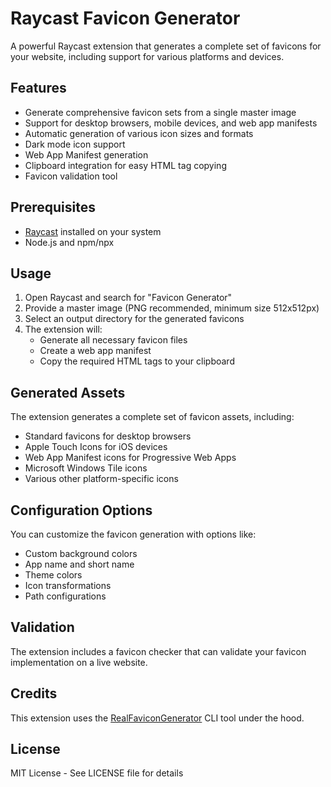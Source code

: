 # Raycast Favicon Generator

A powerful Raycast extension that generates a complete set of favicons for your website, including support for various platforms and devices.

## Features

- Generate comprehensive favicon sets from a single master image
- Support for desktop browsers, mobile devices, and web app manifests
- Automatic generation of various icon sizes and formats
- Dark mode icon support
- Web App Manifest generation
- Clipboard integration for easy HTML tag copying
- Favicon validation tool

## Prerequisites

- [Raycast](https://raycast.com/) installed on your system
- Node.js and npm/npx

## Usage

1. Open Raycast and search for "Favicon Generator"
2. Provide a master image (PNG recommended, minimum size 512x512px)
3. Select an output directory for the generated favicons
4. The extension will:
   - Generate all necessary favicon files
   - Create a web app manifest
   - Copy the required HTML tags to your clipboard

## Generated Assets

The extension generates a complete set of favicon assets, including:

- Standard favicons for desktop browsers
- Apple Touch Icons for iOS devices
- Web App Manifest icons for Progressive Web Apps
- Microsoft Windows Tile icons
- Various other platform-specific icons

## Configuration Options

You can customize the favicon generation with options like:
- Custom background colors
- App name and short name
- Theme colors
- Icon transformations
- Path configurations

## Validation

The extension includes a favicon checker that can validate your favicon implementation on a live website.

## Credits

This extension uses the [RealFaviconGenerator](https://realfavicongenerator.net/) CLI tool under the hood.

## License

MIT License - See LICENSE file for details